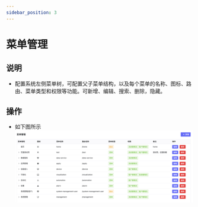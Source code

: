```yaml
---
sidebar_position: 3
---
```


# 菜单管理

## 说明
- 配置系统左侧菜单树，可配置父子菜单结构，以及每个菜单的名称、图标、路由、菜单类型和权限等功能。可新增、编辑、搜索、删除，隐藏。


## 操作
- 如下图所示
![](./images/image36.png)


